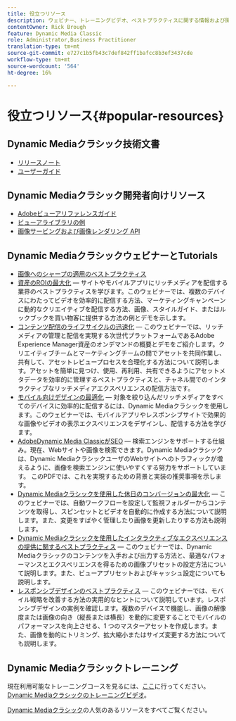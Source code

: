 ```yaml
---
title: 役立つリソース
description: ウェビナー、トレーニングビデオ、ベストプラクティスに関する情報および開発者向けリソースへのリンクです。
contentOwner: Rick Brough
feature: Dynamic Media Classic
role: Administrator,Business Practitioner
translation-type: tm+mt
source-git-commit: e727c1b5fb43c7def842ff1bafcc8b3ef3437cde
workflow-type: tm+mt
source-wordcount: '564'
ht-degree: 16%

---
```



# 役立つリソース{#popular-resources}

## Dynamic Mediaクラシック技術文書

* [リリースノート](https://experienceleague.adobe.com/docs/dynamic-media-developer-resources/release-notes/s7rn2017.html)
* [ユーザーガイド](introduction.md)

## Dynamic Mediaクラシック開発者向けリソース

* [Adobeビューアリファレンスガイド](https://experienceleague.adobe.com/docs/dynamic-media-developer-resources/library/home.html)
* [ビューアライブラリの例](https://landing.adobe.com/en/na/dynamic-media/ctir-2755/live-demos.html)
* [画像サービングおよび画像レンダリング API](https://experienceleague.adobe.com/docs/dynamic-media-developer-resources/image-serving-api/home.html)

## Dynamic MediaクラシックウェビナーとTutorials

* [画像へのシャープの適用のベストプラクティス](/help/assets/s7_sharpening_images.pdf)
* [資産のROIの最大化](https://adobecustomersuccess.adobeconnect.com/p5ar3hfrrec/?launcher=false&amp;fcsContent=true&amp;pbMode=normal&amp;proto=true)  — サイトやモバイルアプリにリッチメディアを配信する業界のベストプラクティスを学びます。このウェビナーでは、複数のデバイスにわたってビデオを効率的に配信する方法、マーケティングキャンペーンに動的なクリエイティブを配信する方法、画像、スタイルガイド、またはルックブックを買い物客に提供する方法の例とデモを示します。
* [コンテンツ配信のライフサイクルの迅速化](https://adobecustomersuccess.adobeconnect.com/p88ducm9pqv/)  — このウェビナーでは、リッチメディアの管理と配信を実現する次世代プラットフォームであるAdobe Experience Manager資産のオンデマンドの概要とデモをご紹介します。クリエイティブチームとマーケティングチームの間でアセットを共同作業し、共有して、アセットレビュープロセスを合理化する方法について説明します。アセットを簡単に見つけ、使用、再利用、共有できるようにアセットメタデータを効率的に管理するベストプラクティスと、チャネル間でのインタラクティブなリッチメディアエクスペリエンスの配信方法です。
* [モバイル向けデザインの最適化](https://adobecustomersuccess.adobeconnect.com/p6oqd3wydif/?launcher=false&amp;fcsContent=true&amp;pbMode=normal&amp;proto=true)  — 対象を絞り込んだリッチメディアをすべてのデバイスに効率的に配信するには、Dynamic Mediaクラシックを使用します。このウェビナーでは、モバイルアプリやレスポンシブサイトで効果的な画像やビデオの表示エクスペリエンスをデザインし、配信する方法を学びます。
* [AdobeDynamic Media ClassicがSEO](/help/assets/s7_seo.pdf)  — 検索エンジンをサポートする仕組み。現在、Webサイトや画像を検索できます。Dynamic Mediaクラシックは、Dynamic MediaクラシックユーザのWebサイトへのトラフィックが増えるように、画像を検索エンジンに使いやすくする努力をサポートしています。 このPDFでは、これを実現するための背景と実装の推奨事項を示します。
* [Dynamic Mediaクラシックを使用した休日のコンバージョンの最大化](https://adobecustomersuccess.adobeconnect.com/p32n1yr85c9/?proto=true)  — このウェビナーでは、自動ワークフローを設定して監視フォルダーからコンテンツを取得し、スピンセットとビデオを自動的に作成する方法について説明します。また、変更をすばやく管理したり画像を更新したりする方法も説明します。
* [Dynamic Mediaクラシックを使用したインタラクティブなエクスペリエンスの提供に関するベストプラクティス](https://seminars.adobeconnect.com/p7wb8ej3u6d/)  — このウェビナーでは、Dynamic Mediaクラシックのコンテンツを入手および出力する方法と、最適なパフォーマンスとエクスペリエンスを得るための画像プリセットの設定方法について説明します。また、ビューアプリセットおよびキャッシュ設定についても説明します。
* [レスポンシブデザインのベストプラクティス](https://offers.adobe.com/en/na/marketing/landings/_40458_responsive_design_live_on_demand_webinar.html)  — このウェビナーでは、モバイル戦略を改善する方法の実用的なヒントについて説明しています。レスポンシブデザインの実例を確認します。複数のデバイスで機能し、画像の解像度または画像の向き（縦長または横長）を動的に変更することでモバイルのパフォーマンスを向上させる、1 つのマスターアセットを作成します。また、画像を動的にトリミング、拡大縮小またはサイズ変更する方法についても説明します。

## Dynamic Mediaクラシックトレーニング

現在利用可能なトレーニングコースを見るには、[ここ](https://training.adobe.com/training/courses.html#product=adobe-scene7)に行ってください。
[Dynamic Mediaクラシックのトレーニングビデオ](https://experienceleague.adobe.com/docs/dynamic-media-classic/using/intro/training-videos.html#intro)。

[Dynamic Mediaクラシック](home.md)の人気のあるリソースをすべてご覧ください。